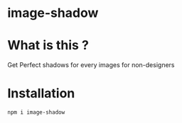 # image-shadow

# What is this ?

Get Perfect shadows for every images for non-designers

# Installation

`npm i image-shadow`
